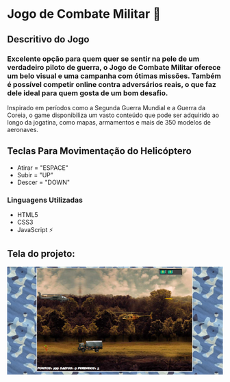 # Jogo de Combate Militar 🚁

## Descritivo do Jogo

### Excelente opção para quem quer se sentir na pele de um verdadeiro piloto de guerra, o Jogo de Combate Militar oferece um belo visual e uma campanha com ótimas missões. Também é possível competir online contra adversários reais, o que faz dele ideal para quem gosta de um bom desafio.

Inspirado em períodos como a Segunda Guerra Mundial e a Guerra da Coreia, o game disponibiliza um vasto conteúdo que pode ser adquirido ao longo da jogatina, como mapas, armamentos e mais de 350 modelos de aeronaves.

## Teclas Para Movimentação do Helicóptero

* Atirar = "ESPACE"
* Subir = "UP"
* Descer = "DOWN"

### Linguagens Utilizadas 

- HTML5
- CSS3
- JavaScript
⚡

## Tela do projeto:

![paginas_web](https://github.com/claudineinobrega/JogoMilitar/blob/master/imgs/game.png)
